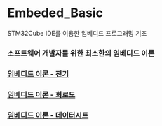 # Embeded_Basic
STM32Cube IDE를 이용한 임베디드 프로그래밍 기초

### 소프트웨어 개발자를 위한 최소한의 임베디드 이론
### [임베디드 이론 - 전기](https://tropical-pasta-efb.notion.site/d917ebf78f60437d848d7694233c0cba)
### [임베디드 이론 - 회로도](https://tropical-pasta-efb.notion.site/d9a77a44127444648c6758a538afe04b)
### [임베디드 이론 - 데이터시트](https://tropical-pasta-efb.notion.site/acc090edfbd541368545e92e833660ef)
